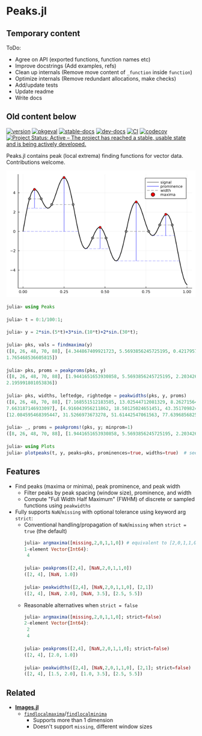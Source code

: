 # Peaks.jl

## Temporary content
ToDo:
* Agree on API (exported functions, function names etc)
* Improve docstrings (Add examples, refs)
* Clean up internals (Remove move content of `_function` inside `function`)
* Optimize internals (Remove redundant allocations, make checks)
* Add/update tests
* Update readme
* Write docs

## Old content below
[![version](https://juliahub.com/docs/Peaks/version.svg)](https://juliahub.com/ui/Packages/Peaks/3TWUM)
[![pkgeval](https://juliahub.com/docs/Peaks/pkgeval.svg)](https://juliahub.com/ui/Packages/Peaks/3TWUM)
[![stable-docs](https://img.shields.io/badge/docs-stable-blue.svg)](https://halleysfifthinc.github.io/Peaks.jl/stable)
[![dev-docs](https://img.shields.io/badge/docs-dev-blue.svg)](https://halleysfifthinc.github.io/Peaks.jl/dev)
[![CI](https://github.com/halleysfifthinc/Peaks.jl/actions/workflows/CI.yml/badge.svg)](https://github.com/halleysfifthinc/Peaks.jl/actions/workflows/CI.yml)
[![codecov](https://codecov.io/gh/halleysfifthinc/Peaks.jl/branch/master/graph/badge.svg)](https://codecov.io/gh/halleysfifthinc/Peaks.jl)
[![Project Status: Active – The project has reached a stable, usable state and is being actively developed.](https://www.repostatus.org/badges/latest/active.svg)](https://www.repostatus.org/#active)

Peaks.jl contains peak (local extrema) finding functions for vector data. Contributions welcome.

[![signal-with-peaks-prominences-and-widths](docs/src/assets/images/maxima_prom_width.png)](#)

```julia
julia> using Peaks

julia> t = 0:1/100:1;

julia> y = 2*sin.(5*t)+3*sin.(10*t)+2*sin.(30*t);

julia> pks, vals = findmaxima(y)
([8, 26, 48, 70, 88], [4.344867409921723, 5.5693856245725195, 0.42179571038522123, 3.050541716751975,
1.765468536605815])

julia> pks, proms = peakproms(pks, y)
([8, 26, 48, 70, 88], [1.9441651653930858, 5.5693856245725195, 2.203426259167901, 6.0957723300230855,
2.195991801053836])

julia> pks, widths, leftedge, rightedge = peakwidths(pks, y, proms)
([8, 26, 48, 70, 88], [7.168551512183585, 13.02544712081329, 8.262715646139178, 13.80559202119737,
7.663187146933097], [4.916043956211862, 18.50125024651451, 43.35170982447645, 63.83409366134414, 84.28425741824285],
[12.084595468395447, 31.5266973673278, 51.61442547061563, 77.63968568254151, 91.94744456517594])

julia> _, proms = peakproms!(pks, y; minprom=1)
([8, 26, 48, 70, 88], [1.9441651653930858, 5.5693856245725195, 2.203426259167901, 6.0957723300230855, 2.195991801053836])

julia> using Plots
julia> plotpeaks(t, y, peaks=pks, prominences=true, widths=true)  # see above plot for result
```

## Features

- Find peaks (maxima or minima), peak prominence, and peak width
    - Filter peaks by peak spacing (window size), prominence, and width
    - Compute "Full Width Half Maximum" (FWHM) of discrete or sampled functions using `peakwidths`
- Fully supports `NaN`/`missing` with optional tolerance using keyword arg `strict`:
    - Conventional handling/propagation of `NaN`/`missing` when `strict = true` (the default)
      ```julia
      julia> argmaxima([missing,2,0,1,1,0]) # equivalent to [2,0,1,1,0]
      1-element Vector{Int64}:
       4

      julia> peakproms([2,4], [NaN,2,0,1,1,0])
      ([2, 4], [NaN, 1.0])

      julia> peakwidths([2,4], [NaN,2,0,1,1,0], [2,1])
      ([2, 4], [NaN, 2.0], [NaN, 3.5], [2.5, 5.5])
      ```
    - Reasonable alternatives when `strict = false`
      ```julia
      julia> argmaxima([missing,2,0,1,1,0]; strict=false)
      2-element Vector{Int64}:
       2
       4

      julia> peakproms([2,4], [NaN,2,0,1,1,0]; strict=false)
      ([2, 4], [2.0, 1.0])

      julia> peakwidths([2,4], [NaN,2,0,1,1,0], [2,1]; strict=false)
      ([2, 4], [1.5, 2.0], [1.0, 3.5], [2.5, 5.5])
      ```

## Related

- [**Images.jl**](https://github.com/JuliaImages/Images.jl)
  - [`findlocalmaxima`](https://juliaimages.org/stable/function_reference/#Images.findlocalmaxima)/[`findlocalminima`](https://juliaimages.org/stable/function_reference/#Images.findlocalminima)
    - Supports more than 1 dimension
    - Doesn't support `missing`, different window sizes
